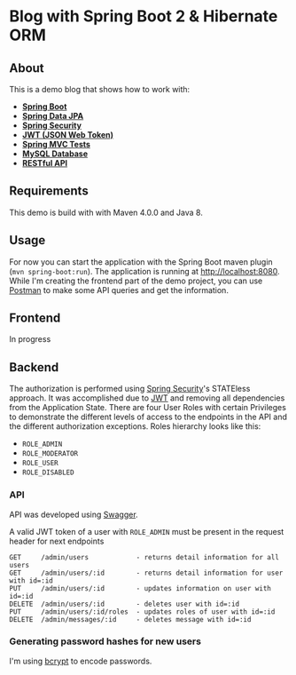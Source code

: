 # Blog with Spring Boot 2 & Hibernate ORM

## About
This is a demo blog that shows how to work with:
* **[Spring Boot](https://spring.io/projects/spring-boot)**
* **[Spring Data JPA](https://spring.io/projects/spring-data-jpa)**
* **[Spring Security](https://spring.io/projects/spring-security)**
* **[JWT (JSON Web Token)](https://jwt.io)**
* **[Spring MVC Tests](https://spring.io/guides/gs/testing-web/)**
* **[MySQL Database](https://www.mysql.com)**
* **[RESTful API](https://restfulapi.net)**

## Requirements
This demo is build with with Maven 4.0.0 and Java 8.

## Usage
For now you can start the application with the Spring Boot maven plugin (`mvn spring-boot:run`). The application is
running at [http://localhost:8080](http://localhost:8080).
While I'm creating the frontend part of the demo project, you can use [Postman](https://www.postman.com) to make some API queries and get the information.

## Frontend
In progress

## Backend
The authorization is performed using [Spring Security](https://spring.io/projects/spring-security)'s STATEless approach. It was accomplished due to [JWT](https://jwt.io) and removing all dependencies from the Application State.
There are four User Roles with certain Privileges to demonstrate the different levels of access to the endpoints in the API and the different authorization exceptions. Roles hierarchy looks like this: 
* `ROLE_ADMIN`
* `ROLE_MODERATOR`
* `ROLE_USER`
* `ROLE_DISABLED`

### API

API was developed using [Swagger](https://app.swaggerhub.com/apis/mainmeatball/demo-blog/1.0.0#/).

A valid JWT token of a user with `ROLE_ADMIN` must be present in the request header for next endpoints
```
GET     /admin/users            - returns detail information for all users
GET     /admin/users/:id        - returns detail information for user with id=:id
PUT     /admin/users/:id        - updates information on user with id=:id
DELETE  /admin/users/:id        - deletes user with id=:id
PUT     /admin/users/:id/roles  - updates roles of user with id=:id
DELETE  /admin/messages/:id     - deletes message with id=:id 
```

### Generating password hashes for new users

I'm using [bcrypt](https://en.wikipedia.org/wiki/Bcrypt) to encode passwords.